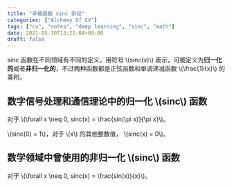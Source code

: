 ```yaml
---
title: "辛格函数 sinc 杂记"
categories: ["Alchemy Of CV"]
tags: ["cv", "notes", "deep learning", "sinc", "math"]
date: 2021-05-10T13:21:04+08:00
draft: false
---
```


sinc 函数在不同领域有不同的定义，用符号 \\(sinc(x)\\) 表示，可被定义为**归一化的**或者**非归一化的**，不过两种函数都是正弦函数和单调递减函数 \\(\frac{1}{x}\\) 的乘积。  

## 数字信号处理和通信理论中的归一化 \\(sinc\\) 函数

对于 \\(\forall x \neq 0, sinc(x) = \frac{sin(\pi x)}{\pi x}\\)。  

\\(sinc(0) = 1\\)，对于 \\(x\\) 的其他整数值， \\(sinc(x) = 0\\)。  

## 数学领域中曾使用的非归一化 \\(sinc\\) 函数

对于 \\(\forall x \neq 0, sinc(x) = \frac{sin(x)}{x}\\)。  

